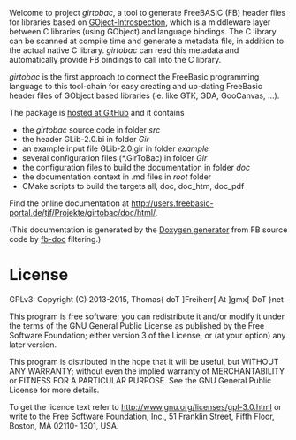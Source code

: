 Welcome to project *girtobac*, a tool to generate FreeBASIC (FB)
header files for libraries based on
[GOject-Introspection](https://wiki.gnome.org/GObjectIntrospection/),
which is a middleware layer between C libraries (using GObject) and
language bindings. The C library can be scanned at compile time and
generate a metadata file, in addition to the actual native C library.
*girtobac* can read this metadata and automatically provide FB
bindings to call into the C library.

*girtobac* is the first approach to connect the FreeBasic
programming language to this tool-chain for easy creating and up-dating
FreeBasic header files of GObject based libraries (ie. like GTK, GDA,
GooCanvas, ...).

The package is [hosted at GitHub](https://github.com/DTJF/girtobac) and it contains

- the *girtobac* source code in folder *src*
- the header GLib-2.0.bi in folder *Gir*
- an example input file GLib-2.0.gir in folder *example*
- several configuration files (*.GirToBac) in folder *Gir*
- the configuration files to build the documentation in folder *doc*
- the documentation context in .md files in *root* folder
- CMake scripts to build the targets all, doc, doc_htm, doc_pdf

Find the online documentation at
http://users.freebasic-portal.de/tjf/Projekte/girtobac/doc/html/.

(This documentation is generated by the [Doxygen
generator](http://www.doxygen.org/) from FB source code by
[fb-doc](http://github.com/DTJF/fb-doc)
filtering.)


License
=======

GPLv3: Copyright (C) 2013-2015, Thomas{ doT ]Freiherr[ At ]gmx[ DoT }net

This program is free software; you can redistribute it and/or modify
it under the terms of the GNU General Public License as published by
the Free Software Foundation; either version 3 of the License, or (at
your option) any later version.

This program is distributed in the hope that it will be useful, but
WITHOUT ANY WARRANTY; without even the implied warranty of
MERCHANTABILITY or FITNESS FOR A PARTICULAR PURPOSE. See the GNU
General Public License for more details.

To get the licence text refer to
http://www.gnu.org/licenses/gpl-3.0.html or write to the Free
Software Foundation, Inc., 51 Franklin Street, Fifth Floor, Boston,
MA 02110- 1301, USA.

